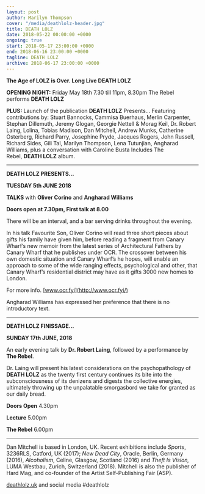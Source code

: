 ```yaml
---
layout: post
author: Marilyn Thompson
cover: "/media/deathlolz-header.jpg"
title: DEATH LOLZ
date: 2018-05-22 00:00:00 +0000
ongoing: true
start: 2018-05-17 23:00:00 +0000
end: 2018-06-16 23:00:00 +0000
tagline: DEATH LOLZ
archive: 2018-06-17 23:00:00 +0000
---
```

**The Age of LOLZ is Over. Long Live DEATH LOLZ**

**OPENING NIGHT:** Friday May 18th 7.30 till 11pm, 8.30pm The Rebel performs **DEATH LOLZ**

**PLUS:** Launch of the publication **DEATH LOLZ** Presents… Featuring contributions by: Stuart Bannocks, Cammisa Buerhaus, Merlin Carpenter, Stephan Dillemuth, Jeremy Glogan, Georgie Nettell & Morag Keil, Dr. Robert Laing, Lolina, Tobias Madison, Dan Mitchell, Andrew Munks, Catherine Osterberg, Richard Parry, Josephine Pryde, Jacques Rogers, John Russell, Richard Sides, Gili Tal, Marilyn Thompson, Lena Tutunjian, Angharad Williams, plus a conversation with Caroline Busta Includes The Rebel, **DEATH LOLZ** album.

---

**DEATH LOLZ PRESENTS...**

**TUESDAY 5th JUNE 2018**

**TALKS** with **Oliver Corino** and **Angharad Williams**

**Doors open at 7.30pm, First talk at 8.00**

There will be an interval, and a bar serving drinks throughout the evening.

In his talk Favourite Son, Oliver Corino will read three short pieces about gifts his family have given him, before reading a fragment from Canary Wharf’s new memoir from the latest series of Architectural Fathers by Canary Wharf that he publishes under OCR. The crossover between his own domestic situation and Canary Wharf’s he hopes, will enable an approach to some of the wide ranging effects, psychological and other, that Canary Wharf’s residential district may have as it gifts 3000 new homes to London.

For more info. [www.ocr.fyi](http://www.ocr.fyi/)

Angharad Williams has expressed her preference that there is no introductory text.


---


**DEATH LOLZ FINISSAGE...**

**SUNDAY 17th JUNE, 2018**

An early evening talk by **Dr. Robert Laing**, followed by a performance by **The Rebel**.

Dr. Laing will present his latest considerations on the psychopathology of **DEATH LOLZ** as the twenty first century continues its bite into the subconsciousness of its denizens and digests the collective energies, ultimately throwing up the unpalatable smorgasbord we take for granted as our daily bread.

**Doors Open** 4.30pm

**Lecture** 5.00pm

**The Rebel** 6.00pm


___


Dan Mitchell is based in London, UK. Recent exhibitions include _Sports_, 3236RLS, Catford, UK (2017); _New Dead City_, Oracle, Berlin, Germany (2016), _Alcoholism_, Celine, Glasgow, Scotland (2016) and _Theft Is Vision,_ LUMA Westbau, Zurich, Switzerland (2018). Mitchell is also the publisher of Hard Mag, and co-founder of the Artist Self-Publishing Fair (ASP).

[deathlolz.uk](http://deathlolz.uk/) and social media #deathlolz